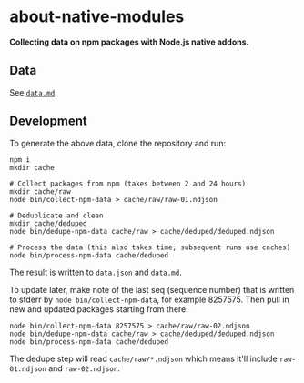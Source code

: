 # about-native-modules

**Collecting data on npm packages with Node.js native addons.**

## Data

See [`data.md`](data.md).

## Development

To generate the above data, clone the repository and run:

```
npm i
mkdir cache

# Collect packages from npm (takes between 2 and 24 hours)
mkdir cache/raw
node bin/collect-npm-data > cache/raw/raw-01.ndjson

# Deduplicate and clean
mkdir cache/deduped
node bin/dedupe-npm-data cache/raw > cache/deduped/deduped.ndjson

# Process the data (this also takes time; subsequent runs use caches)
node bin/process-npm-data cache/deduped
```

The result is written to `data.json` and `data.md`.

To update later, make note of the last seq (sequence number) that is written to stderr by `node bin/collect-npm-data`, for example 8257575. Then pull in new and updated packages starting from there:

```
node bin/collect-npm-data 8257575 > cache/raw/raw-02.ndjson
node bin/dedupe-npm-data cache/raw > cache/deduped/deduped.ndjson
node bin/process-npm-data cache/deduped
```

The dedupe step will read `cache/raw/*.ndjson` which means it'll include `raw-01.ndjson` and `raw-02.ndjson`.
